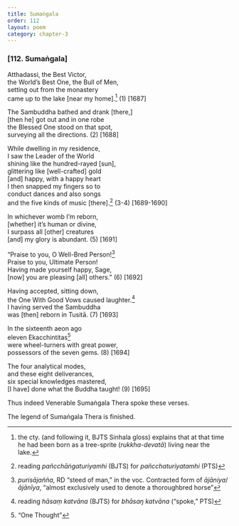 ```yaml
---
title: Sumaṅgala
order: 112
layout: poem
category: chapter-3
---
```


### \[112. Sumaṅgala\]

Atthadassi, the Best Victor,  
the World’s Best One, the Bull of Men,  
setting out from the monastery  
came up to the lake \[near my home\].[^1] (1) \[1687\]

The Sambuddha bathed and drank \[there,\]  
\[then he\] got out and in one robe  
the Blessed One stood on that spot,  
surveying all the directions. (2) \[1688\]

While dwelling in my residence,  
I saw the Leader of the World  
shining like the hundred-rayed \[sun\],  
glittering like \[well-crafted\] gold  
\[and\] happy, with a happy heart  
I then snapped my fingers so to  
conduct dances and also songs  
and the five kinds of music \[there\].[^2] (3-4) \[1689-1690\]

In whichever womb I’m reborn,  
\[whether\] it’s human or divine,  
I surpass all \[other\] creatures  
\[and\] my glory is abundant. (5) \[1691\]

“Praise to you, O Well-Bred Person![^3]  
Praise to you, Ultimate Person!  
Having made yourself happy, Sage,  
\[now\] you are pleasing \[all\] others.” (6) \[1692\]

Having accepted, sitting down,  
the One With Good Vows caused laughter.[^4]  
I having served the Sambuddha  
was \[then\] reborn in Tusitā. (7) \[1693\]

In the sixteenth aeon ago  
eleven Eka<span class="diacritics" data-state="on">c</span><span class="no-diacritics" data-state="off">ch</span>intitas[^5]  
were wheel-turners with great power,  
possessors of the seven gems. (8) \[1694\]

The four analytical modes,  
and these eight deliverances,  
six special knowledges mastered,  
\[I have\] done what the Buddha taught! (9) \[1695\]

Thus indeed Venerable Sumaṅgala Thera spoke these verses.

The legend of Sumaṅgala Thera is finished.

[^1]: the cty. (and following it, BJTS Sinhala gloss) explains that at that time he had been born as a tree-sprite (*rukkha-devatā*) living near the lake.

[^2]: reading *pañ<span class="diacritics" data-state="on">c</span><span class="no-diacritics" data-state="off">ch</span>āṅgaturiyamhi* (BJTS) for *pañ<span class="diacritics" data-state="on">c</span><span class="no-diacritics" data-state="off">ch</span>aturiyatamhi* (PTS)

[^3]: *purisājañña*, RD “steed of man,” in the voc. Contracted form of *ājāniya*/*ājānīya*, “almost exclusively used to denote a thoroughbred horse”

[^4]: reading *hāsaṃ katvāna* (BJTS) for *bhāsaŋ katvāna* (“spoke,” PTS)

[^5]: “One Thought”
